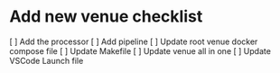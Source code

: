 # Add new venue checklist

[ ] Add the processor
[ ] Add pipeline
[ ] Update root venue docker compose file
[ ] Update Makefile
[ ] Update venue all in one
[ ] Update VSCode Launch file
